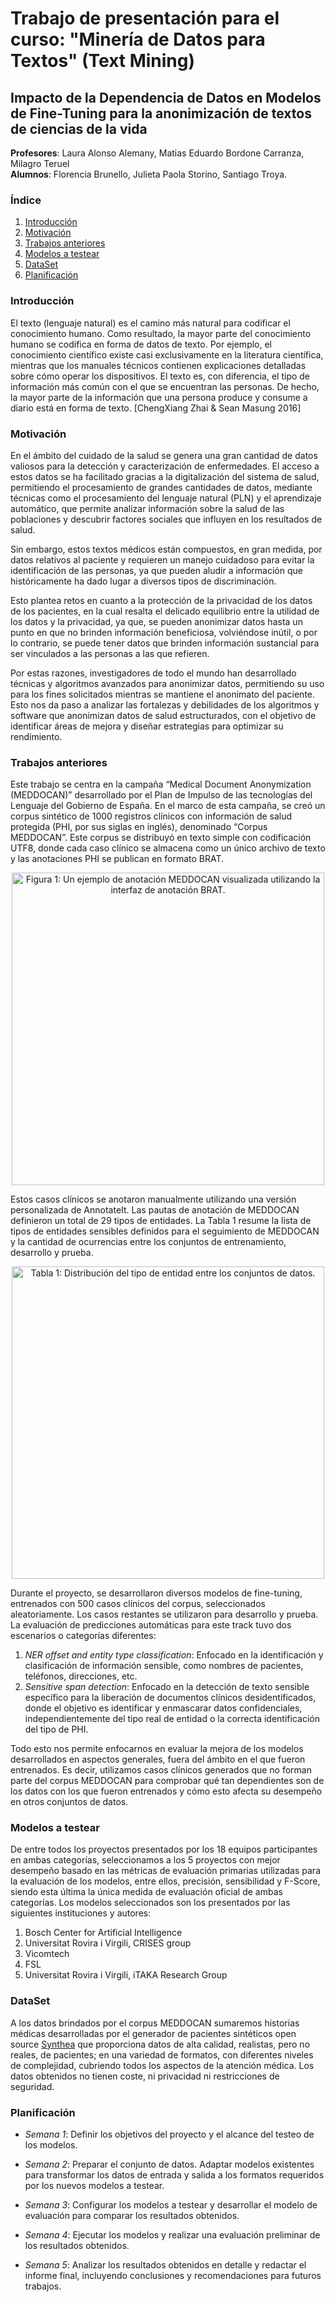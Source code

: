 # Trabajo de presentación para el curso: "Minería de Datos para Textos" (Text Mining)
## Impacto de la Dependencia de Datos en Modelos de Fine-Tuning para la anonimización de textos de ciencias de la vida
**Profesores**: Laura Alonso Alemany, Matias Eduardo Bordone Carranza, Milagro Teruel  
**Alumnos**: Florencia Brunello, Julieta Paola Storino, Santiago Troya.

### Índice
1. [Introducción](#introducción)
2. [Motivación](#motivación)
3. [Trabajos anteriores](#trabajos-anteriores)
4. [Modelos a testear](#modelos-a-testear)
5. [DataSet](#dataset)
6. [Planificación](#planificación)

### Introducción

El texto (lenguaje natural) es el camino más natural para codificar el conocimiento humano. Como resultado, la mayor parte del conocimiento humano se codifica en forma de datos de texto. Por ejemplo, el conocimiento científico existe casi exclusivamente en la literatura científica, mientras que los manuales técnicos contienen explicaciones detalladas sobre cómo operar los dispositivos.
El texto es, con diferencia, el tipo de información más común con el que se encuentran las personas. De hecho, la mayor parte de la información que una persona produce y consume a diario está en forma de texto. [ChengXiang Zhai & Sean Masung 2016] 

### Motivación

En el ámbito del cuidado de la salud se genera una gran cantidad de datos valiosos para la detección y caracterización de enfermedades. El acceso a estos datos se ha facilitado gracias a la digitalización del sistema de salud, permitiendo el procesamiento de grandes cantidades de datos, mediante técnicas como el procesamiento del lenguaje natural (PLN) y el aprendizaje automático, que permite analizar información sobre la salud de las poblaciones y descubrir factores sociales que influyen en los resultados de salud.

Sin embargo, estos textos médicos están compuestos, en gran medida, por datos relativos al paciente y requieren un manejo cuidadoso para evitar la identificación de las personas, ya que pueden aludir a información que históricamente ha dado lugar a diversos tipos de discriminación.

Esto plantea retos en cuanto a la protección de la privacidad de los datos de los pacientes, en la cual resalta el delicado equilibrio entre la utilidad de los datos y la privacidad, ya que, se pueden anonimizar datos hasta un punto en que no brinden información beneficiosa, volviéndose inútil, o por lo contrario, se puede tener datos que brinden información sustancial para ser vinculados a las personas a las que refieren.

Por estas razones, investigadores de todo el mundo han desarrollado técnicas y algoritmos avanzados para anonimizar datos, permitiendo su uso para los fines solicitados mientras se mantiene el anonimato del paciente. Esto nos da paso a analizar las fortalezas y debilidades de los algoritmos y software que anonimizan datos de salud estructurados, con el objetivo de identificar áreas de mejora y diseñar estrategias para optimizar su rendimiento.

### Trabajos anteriores

Este trabajo se centra en la campaña “Medical Document Anonymization (MEDDOCAN)” desarrollado por el Plan de Impulso de las tecnologías del Lenguaje del Gobierno de España. En el marco de esta campaña, se creó un corpus sintético de 1000 registros clínicos con información de salud protegida (PHI, por sus siglas en inglés), denominado “Corpus MEDDOCAN”. Este corpus se distribuyó en texto simple con codificación UTF8, donde cada caso clínico se almacena como un único archivo de texto y las anotaciones PHI se publican en formato BRAT.

<p align="center">
  <img width="auto" height="500" src="https://temu.bsc.es/meddocan/wp-content/uploads/2019/03/image-1-768x692.png" alt="Figura 1: Un ejemplo de anotación MEDDOCAN visualizada utilizando la interfaz de anotación BRAT.">
</p>

Estos casos clínicos se anotaron manualmente utilizando una versión personalizada de AnnotateIt. Las pautas de anotación de MEDDOCAN definieron un total de 29 tipos de entidades. La Tabla 1 resume la lista de tipos de entidades sensibles definidos para el seguimiento de MEDDOCAN y la cantidad de ocurrencias entre los conjuntos de entrenamiento, desarrollo y prueba.

<p align="center">
  <img width="auto" height="500" src="https://i.ibb.co/L52R0sd/Screenshot-from-2024-09-27-09-09-19.png" alt="Tabla 1: Distribución del tipo de entidad entre los conjuntos de datos.">
</p>

Durante el proyecto, se desarrollaron diversos modelos de fine-tuning, entrenados con 500 casos clínicos del corpus, seleccionados aleatoriamente. Los casos restantes se utilizaron para desarrollo y prueba. La evaluación de predicciones automáticas para este track tuvo dos escenarios o categorías diferentes:
1. *NER offset and entity type classification*: Enfocado en la identificación y clasificación de información sensible, como nombres de pacientes, teléfonos, direcciones, etc.
2. *Sensitive span detection*: Enfocado en la detección de texto sensible específico para la liberación de documentos clínicos desidentificados, donde el objetivo es identificar y enmascarar datos confidenciales, independientemente del tipo real de entidad o la correcta identificación del tipo de PHI.

Todo esto nos permite enfocarnos en evaluar la mejora de los modelos desarrollados en aspectos generales, fuera del ámbito en el que fueron entrenados. Es decir, utilizamos casos clínicos generados que no forman parte del corpus MEDDOCAN para comprobar qué tan dependientes son de los datos con los que fueron entrenados y cómo esto afecta su desempeño en otros conjuntos de datos.

### Modelos a testear

De entre todos los proyectos presentados por los 18 equipos participantes en ambas categorías, seleccionamos a los 5 proyectos con mejor desempeño basado en las métricas de evaluación primarias utilizadas para la evaluación de los modelos, entre ellos, precisión, sensibilidad y F-Score, siendo esta última la única medida de evaluación oficial de ambas categorías. Los modelos seleccionados son los presentados por las siguientes instituciones y autores:
1. Bosch Center for Artificial Intelligence
2. Universitat Rovira i Virgili, CRISES group 
3. Vicomtech
4. FSL
5. Universitat Rovira i Virgili, iTAKA Research Group

### DataSet

A los datos brindados por el corpus MEDDOCAN sumaremos historias médicas desarrolladas por el generador de pacientes sintéticos open source [Synthea](https://github.com/synthetichealth/synthea/wiki) que proporciona datos de alta calidad, realistas, pero no reales, de pacientes; en una variedad de formatos, con diferentes niveles de complejidad, cubriendo todos los aspectos de la atención médica. Los datos obtenidos no tienen coste, ni privacidad ni restricciones de seguridad.

### Planificación
* *Semana 1*: Definir los objetivos del proyecto y el alcance del testeo de los modelos. 

* *Semana 2*: Preparar el conjunto de datos. Adaptar modelos existentes para transformar los datos de entrada y salida a los formatos requeridos por los nuevos modelos a testear.

* *Semana 3*: Configurar los modelos a testear y desarrollar el modelo de evaluación para comparar los resultados obtenidos.

* *Semana 4*: Ejecutar los modelos y realizar una evaluación preliminar de los resultados obtenidos.

* *Semana 5*: Analizar los resultados obtenidos en detalle y redactar el informe final, incluyendo conclusiones y recomendaciones para futuros trabajos.


